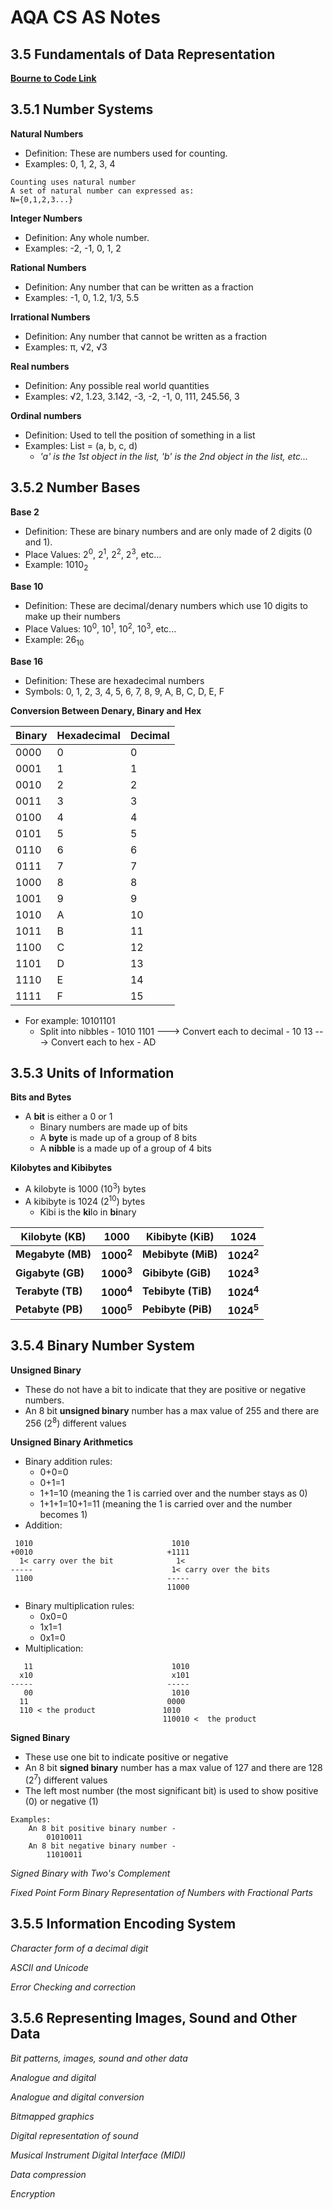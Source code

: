 # AQA CS AS Notes

## 3.5 Fundamentals of Data Representation

**[Bourne to Code Link](https://bournetocode.com/projects/AQA_AS_Theory/pages/3-5.html)**

## 3.5.1 Number Systems
**Natural Numbers**
+ Definition: These are numbers used for counting.
+ Examples: 0, 1, 2, 3, 4
``` 
Counting uses natural number
A set of natural number can expressed as:
N={0,1,2,3...}

```

**Integer Numbers**
+ Definition: Any whole number.
+ Examples: -2, -1, 0, 1, 2

**Rational Numbers**
+ Definition: Any number that can be written as a fraction
+ Examples: -1, 0, 1.2, 1/3, 5.5

**Irrational Numbers**
+ Definition: Any number that cannot be written as a fraction
+ Examples: π, √2, √3

**Real numbers**
+ Definition: Any possible real world quantities
+ Examples: √2, 1.23, 3.142, -3, -2, -1, 0, 111, 245.56, 3

**Ordinal numbers**
+ Definition: Used to tell the position of something in a list
+ Examples: List = (a, b, c, d)
	+ *'a' is the 1st object in the list, 'b' is the 2nd object in the list, etc...*


## 3.5.2 Number Bases
**Base 2**
+ Definition: These are binary numbers and are only made of 2 digits (0 and 1). 
+ Place Values: 2<sup>0</sup>, 2<sup>1</sup>, 2<sup>2</sup>, 2<sup>3</sup>, etc...
+ Example: 1010<sub>2</sub>

**Base 10**
+ Definition: These are decimal/denary numbers which use 10 digits to make up their numbers
+ Place Values: 10<sup>0</sup>, 10<sup>1</sup>, 10<sup>2</sup>, 10<sup>3</sup>, etc...
+ Example: 26<sub>10</sub>

**Base 16**
+ Definition: These are hexadecimal numbers
+ Symbols: 0, 1, 2, 3, 4, 5, 6, 7, 8, 9, A, B, C, D, E, F

**Conversion Between Denary, Binary and Hex**

| Binary | Hexadecimal | Decimal |
|--------|-------------|---------|
| 0000   | 0           | 0       |
| 0001   | 1           | 1       |
| 0010   | 2           | 2       |
| 0011   | 3           | 3       |
| 0100   | 4           | 4       |
| 0101   | 5           | 5       |
| 0110   | 6           | 6       |
| 0111   | 7           | 7       |
| 1000   | 8           | 8       |
| 1001   | 9           | 9       |
| 1010   | A           | 10      |
| 1011   | B           | 11      |
| 1100   | C           | 12      |
| 1101   | D           | 13      |
| 1110   | E           | 14      |
| 1111   | F           | 15      |

+ For example: 10101101
	+ Split into nibbles - 1010 1101 ---> Convert each to decimal - 10 13 ---> Convert each to hex - AD

## 3.5.3 Units of Information
**Bits and Bytes**
+ A **bit** is either a 0 or 1
	+ Binary numbers are made up of bits
	+ A **byte** is made up of a group of 8 bits
	+ A **nibble** is a made up of a group of 4 bits
	
**Kilobytes and Kibibytes**
+ A kilobyte is 1000 (10<sup>3</sup>) bytes
+ A kibibyte is 1024 (2<sup>10</sup>) bytes
	+ Kibi is the **ki**lo in **bi**nary

| Kilobyte (KB) | 1000   | Kibibyte (KiB) | 1024   |
|---------------|--------|----------------|--------|
| **Megabyte (MB)** | **1000<sup>2</sup>** | **Mebibyte (MiB)** | **1024<sup>2</sup>** |
| **Gigabyte (GB)** | **1000<sup>3</sup>** | **Gibibyte (GiB)** | **1024<sup>3</sup>** |
| **Terabyte (TB)** | **1000<sup>4</sup>** | **Tebibyte (TiB)** | **1024<sup>4</sup>** |
| **Petabyte (PB)** | **1000<sup>5</sup>** | **Pebibyte (PiB)** | **1024<sup>5</sup>** |
	 
  	  	  	 
## 3.5.4 Binary Number System
**Unsigned Binary**
+ These do not have a bit to indicate that they are positive or negative numbers.
+ An 8 bit **unsigned binary** number has a max value of 255 and there are 256 (2<sup>8</sup>) different values

**Unsigned Binary Arithmetics**
+ Binary addition rules:
	+ 0+0=0
	+ 0+1=1
	+ 1+1=10 (meaning the 1 is carried over and the number stays as 0)
	+ 1+1+1=10+1=11 (meaning the 1 is carried over and the number becomes 1)
+ Addition:
``` Examples
 1010                               1010
+0010                              +1111
  1< carry over the bit              1<
-----                               1< carry over the bits
 1100                              -----
                                   11000
```                                
+ Binary multiplication rules:
	+ 0x0=0
	+ 1x1=1
	+ 0x1=0
+ Multiplication:
``` Examples
   11                               1010
  x10                               x101
-----                              -----
   00                               1010
  11                               0000
  110 < the product               1010
                                  110010 <  the product
```  

**Signed Binary**
+ These use one bit to indicate positive or negative
+ An 8 bit **signed binary** number has a max value of 127 and there are 128 (2<sup>7</sup>) different values
+ The left most number (the most significant bit) is used to show positive (0) or negative (1)
```
Examples:
	An 8 bit positive binary number -
		01010011
	An 8 bit negative binary number -
		11010011
```

*Signed Binary with Two's Complement*

*Fixed Point Form Binary Representation of Numbers with Fractional Parts*

## 3.5.5 Information Encoding System
*Character form of a decimal digit*

*ASCII and Unicode*

*Error Checking and correction*

## 3.5.6 Representing Images, Sound and Other Data
*Bit patterns, images,  sound  and other  data*

*Analogue and digital*

*Analogue and digital conversion*

*Bitmapped graphics*

*Digital representation of sound*

*Musical Instrument Digital Interface (MIDI)*

*Data compression*

*Encryption*
